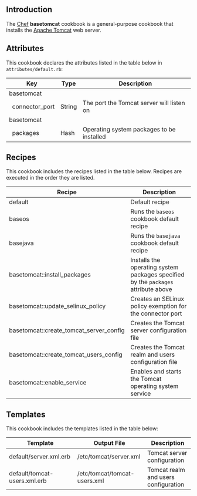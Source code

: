 Introduction
------------

The [Chef](https://www.chef.io/) **basetomcat** cookbook is a general-purpose cookbook that installs the [Apache Tomcat](http://tomcat.apache.org/) web server.

Attributes
----------

This cookbook declares the attributes listed in the table below in `attributes/default.rb`:

|Key|Type|Description|
|---|----|-----------|
|basetomcat
  connector\_port|String|The port the Tomcat server will listen on|
|basetomcat
  packages|Hash|Operating system packages to be installed|

Recipes
-------

This cookbook includes the recipes listed in the table below. Recipes are executed in the order they are listed.

|Recipe|Description|
|------|-----------|
|default|Default recipe|
|baseos|Runs the `baseos` cookbook default recipe|
|basejava|Runs the `basejava` cookbook default recipe|
|basetomcat::install\_packages|Installs the operating system packages specified by the `packages` attribute above|
|basetomcat::update\_selinux\_policy|Creates an SELinux policy exemption for the connector port|
|basetomcat::create\_tomcat\_server\_config|Creates the Tomcat server configuration file|
|basetomcat::create\_tomcat\_users\_config|Creates the Tomcat realm and users configuration file|
|basetomcat::enable\_service|Enables and starts the Tomcat operating system service|

Templates
---------

This cookbook includes the templates listed in the table below:

|Template|Output File|Description|
|--------|-----------|-----------|
|default/server.xml.erb|/etc/tomcat/server.xml|Tomcat server configuration|
|default/tomcat-users.xml.erb|/etc/tomcat/tomcat-users.xml|Tomcat realm and users configuration|
